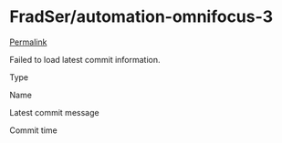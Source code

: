 # FradSer/automation-omnifocus-3

 [Permalink](https://github.com/FradSer/automation-omnifocus-3/tree/7bb52b1b661696b7af8215d11f9b8eb20489de92/docs)

 Failed to load latest commit information.

Type

Name

Latest commit message

Commit time

